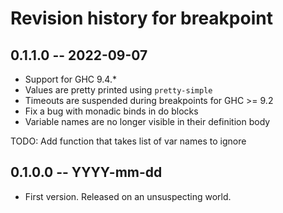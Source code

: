 # Revision history for breakpoint

## 0.1.1.0 -- 2022-09-07

* Support for GHC 9.4.*
* Values are pretty printed using `pretty-simple`
* Timeouts are suspended during breakpoints for GHC >= 9.2
* Fix a bug with monadic binds in do blocks
* Variable names are no longer visible in their definition body

TODO: Add function that takes list of var names to ignore

## 0.1.0.0 -- YYYY-mm-dd

* First version. Released on an unsuspecting world.
